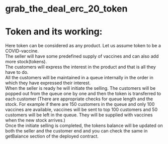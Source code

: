 # grab_the_deal_erc_20_token

# Token and its working:
Here token can be considered as any product. Let us assume token to
be a COVID-vaccine. <br> 
The seller will have some predefined supply of vaccines and can also add more
stock(tokens). <br> 
The customers will express the interest in the product and that is all they have to
do. <br> 
All the customers will be maintained in a queue internally in the order in which
they have expressed their interest. <br> 
When the seller is ready he will initiate the selling. The customers will be popped
out from the queue one by one and then the token is transferred to each customer
(There are appropriate checks for queue length and the stock. For example if there
are 150 customers in the queue and only 100 vaccines are available, vaccines will be
sent to top 100 customers and 50 customers will be left in the queue. They will be
supplied with vaccines when the new stock arrives.) <br> 
Once the initiate selling is completed, the tokens balance will be updated on both
the seller and the customer end and you can check the same in getBalance section of
the deployed contract.
